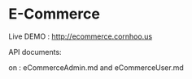 # E-Commerce



Live DEMO : http://ecommerce.cornhoo.us

API documents: 

on : eCommerceAdmin.md and eCommerceUser.md
